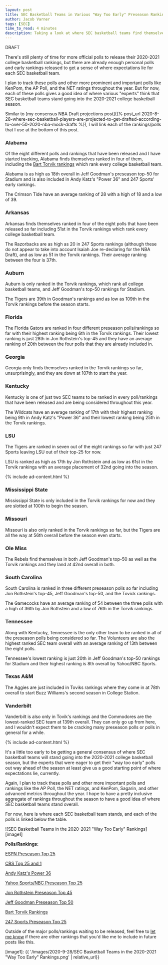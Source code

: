 ```yaml
---
layout: post
title: SEC Basketball Teams in Various "Way Too Early" Preseason Rankings
author: Jacob Varner
tags: [SEC]
time_to_read: 4 minutes
description: Taking a look at where SEC basketball teams find themselves in various "way too early" preseason college basketball rankings.
---
```


DRAFT

There's still plenty of time for more official polls to release their 2020-2021 college basketball rankings, but there are already enough personal polls and early rankings released to get a sense of where expectations lie for each SEC basketball team.

I plan to track these polls and other more prominent and important polls like KenPom, the AP Poll, and the NET ratings throughout the year. But for now, each of these polls gives a good idea of where various "experts" think that SEC basketball teams stand going into the 2020-2021 college basketball season.

Similar to [my consensus NBA Draft projections post]({% post_url 2020-8-28-where-sec-basketball-players-are-projected-to-get-drafted-according-to-over-50-2020-nba-mock-drafts %}), I will link each of the rankings/polls that I use at the bottom of this post.

### Alabama

Of the eight different polls and rankings that have been released and I have started tracking, Alabama finds themselves ranked in four of them, including the [Bart Torvik rankings](https://www.barttorvik.com/) which rank every college basketball team.

Alabama is as high as 18th overall in Jeff Goodman's preseason top-50 for Stadium and is also included in Andy Katz's "Power 36" and 247 Sports' early rankings.

The Crimson Tide have an average ranking of 28 with a high of 18 and a low of 39.

### Arkansas

Arkansas finds themselves ranked in four of the eight polls that have been released so far including 51st in the Torvik rankings which rank every college basketball team.

The Razorbacks are as high as 20 in 247 Sports rankings (although these do not appear to take into account Isaiah Joe re-declaring for the NBA Draft), and as low as 51 in the Torvik rankings. Their average ranking between the four is 37th.

### Auburn

Auburn is only ranked in the Torvik rankings, which rank all college basketball teams, and Jeff Goodman's top-50 rankings for Stadium.

The Tigers are 39th in Goodman's rankings and as low as 109th in the Torvik rankings before the season starts.

### Florida

The Florida Gators are ranked in four different preseason polls/rankings so far with their highest ranking being 6th in the Torvik rankings. Their lowest ranking is just 28th in Jon Rothstein's top-45 and they have an average ranking of 20th between the four polls that they are already included in.

### Georgia

Georgia only finds themselves ranked in the Torvik rankings so far, unsurprisingly, and they are down at 107th to start the year.

### Kentucky

Kentucky is one of just two SEC teams to be ranked in every poll/rankings that have been released and are being considered throughout this year.

The Wildcats have an average ranking of 17th with their highest ranking being 9th in Andy Katz's "Power 36" and their lowest ranking being 25th in the Torvik rankings.

### LSU

The Tigers are ranked in seven out of the eight rankings so far with just 247 Sports leaving LSU out of their top-25 for now.

LSU is ranked as high as 17th by Jon Rothstein and as low as 61st in the Torvik rankings with an average placement of 32nd going into the season.

{% include ad-content.html %}

### Mississippi State

Mississippi State is only included in the Torvik rankings for now and they are slotted at 100th to begin the season.

### Missouri

Missouri is also only ranked in the Torvik rankings so far, but the Tigers are all the way at 56th overall before the season even starts.

### Ole Miss

The Rebels find themselves in both Jeff Goodman's top-50 as well as the Torvik rankings and they land at 42nd overall in both.

### South Carolina

South Carolina is ranked in three different preseason polls so far including Jon Rothstein's top-45, Jeff Goodman's top-50, and the Tovick rankings.

The Gamecocks have an average ranking of 54 between the three polls with a high of 36th by Jon Rothstein and a low of 76th in the Torvik rankings.

### Tennessee

Along with Kentucky, Tennessee is the only other team to be ranked in all of the preseason polls being considered so far. The Volunteers are also the highest ranked SEC team overall with an average ranking of 13th between the eight polls.

Tennessee's lowest ranking is just 20th in Jeff Goodman's top-50 rankings for Stadium and their highest ranking is 8th overall by Yahoo/NBC Sports.

### Texas A&M

The Aggies are just included in Toviks rankings where they come in at 78th overall to start Buzz Williams's second season in College Station.

### Vanderbilt

Vanderbilt is also only in Tovik's rankings and the Commodores are the lowest-ranked SEC team at 139th overall. They can only go up from here, and I wouldn't expect them to be cracking many preseason polls or polls in general for a while.

{% include ad-content.html %}

It's a little too early to be getting a general consensus of where SEC basketball teams will stand going into the 2020-2021 college basketball season, but the experts that were eager to get their "way too early" polls out way ahead of the season at least give us a good starting point of where expectations lie, currently.

Again, I plan to track these polls and other more important polls and rankings like the AP Poll, the NET ratings, and KenPom, Sagarin, and other advanced metrics throughout the year. I hope to have a pretty inclusive aggregate of rankings throughout the season to have a good idea of where SEC basketball teams stand overall.

For now, here is where each SEC basketball team stands, and each of the polls is linked below the table.

![SEC Basketball Teams in the 2020-2021 "Way Too Early" Rankings][image1]

**Polls/Rankings:**

[ESPN Preseason Top 25](https://www.espn.com/mens-college-basketball/story/_/id/29629945/baylor-takes-no-1-spot-college-basketball-way-too-early-top-25-2020-21)

[CBS Top 25 and 1](https://www.cbssports.com/college-basketball/news/college-basketball-rankings-ncaa-waiver-for-landers-nolley-to-play-this-season-bumps-memphis-in-top-25-and-1/)

[Andy Katz's Power 36](https://www.ncaa.com/news/basketball-men/article/2020-09-22/college-basketball-rankings-gonzaga-leads-latest-preseason-power-36)

[Yahoo Sports/NBC Preseason Top 25](https://sports.yahoo.com/college-basketball-preseason-top-25-120004695.html)

[Jon Rothstein Preseason Top 45](https://collegehoopstoday.com/index.php/rothstein-files/early-edition-preseason-45-for-20-21/)

[Jeff Goodman Preseason Top 50](https://watchstadium.com/jeff-goodmans-preseason-top-50-for-2020-21-04-23-2020/)

[Bart Torvik Rankings](https://www.barttorvik.com/)

[247 Sports Preseason Top 25](https://247sports.com/LongFormArticle/college-basketball-top-25-2021-way-too-early-NBA-draft-decision-deadline-247Sports-150047245/#150047245_1)

Outside of the major polls/rankings waiting to be released, feel free to [let me know](https://www.twitter.com/jacobvarner) if there are other rankings that you'd like me to include in future posts like this.

[image1]: {{ '/images/2020-9-28/SEC Basketball Teams in the 2020-2021 "Way Too Early" Rankings.png' | relative_url}}

